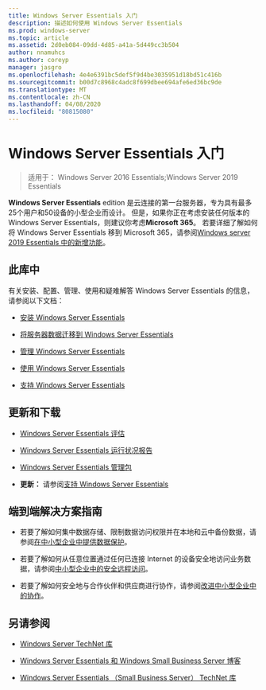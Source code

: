 ```yaml
---
title: Windows Server Essentials 入门
description: 描述如何使用 Windows Server Essentials
ms.prod: windows-server
ms.topic: article
ms.assetid: 2d0eb084-09dd-4d85-a41a-5d449cc3b504
author: nnamuhcs
ms.author: coreyp
manager: jasgro
ms.openlocfilehash: 4e4e6391bc5def5f9d4be3035951d18bd51c416b
ms.sourcegitcommit: b00d7c8968c4adc8f699dbee694afe6ed36bc9de
ms.translationtype: MT
ms.contentlocale: zh-CN
ms.lasthandoff: 04/08/2020
ms.locfileid: "80815080"
---
```

# <a name="get-started-with-windows-server-essentials"></a>Windows Server Essentials 入门 

>适用于： Windows Server 2016 Essentials;Windows Server 2019 Essentials

**Windows Server Essentials** edition 是云连接的第一台服务器，专为具有最多25个用户和50设备的小型企业而设计。 但是，如果你正在考虑安装任何版本的 Windows Server Essentials，则建议你考虑**Microsoft 365**。 若要详细了解如何将 Windows Server Essentials 移到 Microsoft 365，请参阅[Windows server 2019 Essentials 中的新增功能](what-s-new-19.md)。
  
## <a name="in-this-library"></a>此库中  
 有关安装、配置、管理、使用和疑难解答 Windows Server Essentials 的信息，请参阅以下文档：  
  

-   [安装 Windows Server Essentials](../install/Install-Windows-Server-Essentials.md)   
  
-   [将服务器数据迁移到 Windows Server Essentials](../migrate/Migrate-Server-Data-to-Windows-Server-Essentials.md)  
  
-   [管理 Windows Server Essentials](../manage/Manage-Windows-Server-Essentials.md)  
  
-   [使用 Windows Server Essentials](../use/Use-Windows-Server-Essentials.md)  
  
-   [支持 Windows Server Essentials](../support/Support-Windows-Server-Essentials.md)  
  
## <a name="updates-and-downloads"></a>更新和下载  
  
-   [Windows Server Essentials 评估](https://technet.microsoft.com/evalcenter/dn205288.aspx?wt.mc_id=TEC_144_1_7)  
  
-   [Windows Server Essentials 运行状况报告](https://www.microsoft.com/download/details.aspx?id=35565)  
  
-   [Windows Server Essentials 管理包](https://www.microsoft.com/download/details.aspx?id=35560)  
 
  
-   **更新：** 请参阅[支持 Windows Server Essentials](../support/Support-Windows-Server-Essentials.md)  
  
## <a name="end-to-end-solution-guides"></a>端到端解决方案指南  
  
-    若要了解如何集中数据存储、限制数据访问权限并在本地和云中备份数据，请参阅[在中小型企业中提供数据保护](https://technet.microsoft.com/library/dn582043.aspx)。  
  
-    若要了解如何从任意位置通过任何已连接 Internet 的设备安全地访问业务数据，请参阅[中小型企业中的安全远程访问](https://technet.microsoft.com/library/dn629457.aspx)。  
  
-    若要了解如何安全地与合作伙伴和供应商进行协作，请参阅[改进中小型企业中的协作](https://technet.microsoft.com/library/dn747893.aspx)。  
  
## <a name="see-also"></a>另请参阅  
  
-   [Windows Server TechNet 库](https://technet.microsoft.com/library/bb625087.aspx)  
  
-   [Windows Server Essentials 和 Windows Small Business Server 博客](https://blogs.technet.com/b/sbs/)  
  
-   [Windows Server Essentials （Small Business Server） TechNet 库](https://technet.microsoft.com/library/cc514417.aspx)
